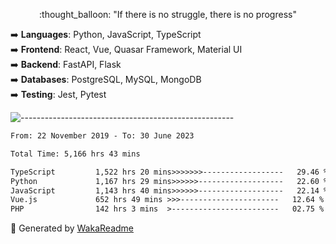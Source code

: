 <p align="center"> 
  :thought_balloon: "If there is no struggle, there is no progress"
</p>

<p align="left">
  ➡️ <strong>Languages</strong>: Python, JavaScript, TypeScript<br>
  ➡️ <strong>Frontend</strong>: React, Vue, Quasar Framework, Material UI<br>
  ➡️ <strong>Backend</strong>: FastAPI, Flask<br>
  ➡️ <strong>Databases</strong>: PostgreSQL, MySQL, MongoDB<br>
  ➡️ <strong>Testing</strong>: Jest, Pytest<br>
</p>

![-----------------------------------------------------](https://raw.githubusercontent.com/andreasbm/readme/master/assets/lines/vintage.png)

<!--START_SECTION:waka-->

```txt
From: 22 November 2019 - To: 30 June 2023

Total Time: 5,166 hrs 43 mins

TypeScript         1,522 hrs 20 mins>>>>>>>------------------   29.46 %
Python             1,167 hrs 29 mins>>>>>>-------------------   22.60 %
JavaScript         1,143 hrs 40 mins>>>>>>-------------------   22.14 %
Vue.js             652 hrs 49 mins >>>----------------------   12.64 %
PHP                142 hrs 3 mins  >------------------------   02.75 %
```

<!--END_SECTION:waka-->


🚀 Generated by [WakaReadme](https://github.com/athul/waka-readme)
